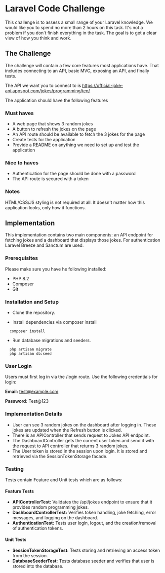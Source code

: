 # Laravel Code Challenge

This challenge is to assess a small range of your Laravel knowledge. We would like you to spend no more than 2 hours on this task. It's not a problem if you don't finish everything in the task. The goal is to get a clear view of how you think and work.

## The Challenge
The challenge will contain a few core features most applications have. That includes connecting to an API, basic MVC, exposing an API, and finally tests.

The API we want you to connect to is https://official-joke-api.appspot.com/jokes/programming/ten/

The application should have the following features

### Must haves
- A web page that shows 3 random jokes
- A button to refresh the jokes on the page
- An API route should be available to fetch the 3 jokes for the page
- Create tests for the application
- Provide a README on anything we need to set up and test the application

### Nice to haves
- Authentication for the page should be done with a password 
- The API route is secured with a token

### Notes
HTML/CSS/JS styling is not required at all. It doesn't matter how this application looks, only how it functions.

## Implementation
This implementation contains two main components: an API endpoint for fetching jokes and a dashboard that displays those jokes. 
For authentication Laravel Breeze and Sanctum are used.

### Prerequisites
Please make sure you have he following installed:

- PHP 8.2
- Composer 
- Git 

### Installation and Setup
- Clone the repository.

- Install dependencies via composer install
```
  composer install
```
- Run database migrations and seeders.
```
  php artisan migrate 
  php artisan db:seed
```

### User Login
Users must first log in via the /login route. Use the following credentials for login:

**Email:** test@example.com

**Password:** Test@123

### Implementation Details
- User can see 3 random jokes on the dashboard after logging in. These jokes are updated when the Refresh button is clicked.
- There is an APIController that sends request to Jokes API endpoint. 
- The DashboardController gets the current user token and send it with the request to API controller that returns 3 random jokes.
- The User token is stored in the session upon login. It is stored and retrieved via the SessionTokenStorage facade.

### Testing
Tests contain Feature and Unit tests which are as follows:

#### Feature Tests
- **APIControllerTest:** Validates the /api/jokes endpoint to ensure that it provides random programming jokes.
- **DashboardControllerTest:** Verifies token handling, joke fetching, error messages, and logging on the dashboard.
- **AuthenticationTest:** Tests user login, logout, and the creation/removal of authentication tokens.

#### Unit Tests
- **SessionTokenStorageTest:** Tests storing and retrieving an access token from the session.
- **DatabaseSeederTest:** Tests database seeder and verifies that user is stored into the database.
